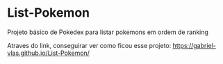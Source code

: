 # List-Pokemon
Projeto básico de Pokedex para listar pokemons em ordem de ranking

Atraves do link, conseguirar ver como ficou esse projeto:
https://gabriel-vlas.github.io/List-Pokemon/
